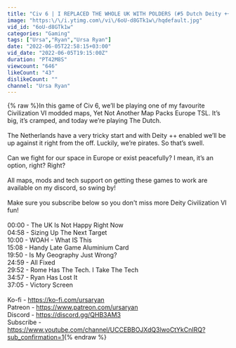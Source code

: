 ```yaml
---
title: "Civ 6 | I REPLACED THE WHOLE UK WITH POLDERS (#5 Dutch Deity ++ Civilization VI)"
image: "https:\/\/i.ytimg.com\/vi\/6oU-d8GTk1w\/hqdefault.jpg"
vid_id: "6oU-d8GTk1w"
categories: "Gaming"
tags: ["Ursa","Ryan","Ursa Ryan"]
date: "2022-06-05T22:58:15+03:00"
vid_date: "2022-06-05T19:15:00Z"
duration: "PT42M8S"
viewcount: "646"
likeCount: "43"
dislikeCount: ""
channel: "Ursa Ryan"
---
```

{% raw %}In this game of Civ 6, we’ll be playing one of my favourite Civilization VI modded maps, Yet Not Another Map Packs Europe TSL. It’s big, it’s cramped, and today we’re playing The Dutch.<br /><br />The Netherlands have a very tricky start and with Deity ++ enabled we’ll be up against it right from the off. Luckily, we’re pirates. So that’s swell.<br /><br />Can we fight for our space in Europe or exist peacefully? I mean, it’s an option, right? Right?<br /><br />All maps, mods and tech support on getting these games to work are available on my discord, so swing by!<br /><br />Make sure you subscribe below so you don't miss more Deity Civilization VI fun!<br /><br />00:00 - The UK Is Not Happy Right Now<br />04:58 - Sizing Up The Next Target<br />10:00 - WOAH - What IS This<br />15:08 - Handy Late Game Aluminium Card<br />19:50 - Is My Geography Just Wrong?<br />24:59 - All Fixed<br />29:52 - Rome Has The Tech. I Take The Tech<br />34:57 - Ryan Has Lost It<br />37:05 - Victory Screen<br /><br />Ko-fi - <a rel="nofollow" target="blank" href="https://ko-fi.com/ursaryan">https://ko-fi.com/ursaryan</a><br />Patreon - <a rel="nofollow" target="blank" href="https://www.patreon.com/ursaryan">https://www.patreon.com/ursaryan</a><br />Discord - <a rel="nofollow" target="blank" href="https://discord.gg/QHB3AM3">https://discord.gg/QHB3AM3</a><br />Subscribe - <a rel="nofollow" target="blank" href="https://www.youtube.com/channel/UCCEBBOJXdQ3lwoCtYkCnIRQ?sub_confirmation=1">https://www.youtube.com/channel/UCCEBBOJXdQ3lwoCtYkCnIRQ?sub_confirmation=1</a>{% endraw %}
